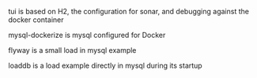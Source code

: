 tui is based on H2, the configuration for sonar, and debugging against the docker container

mysql-dockerize is mysql configured for Docker

flyway is a small load in mysql example

loaddb is a load example directly in mysql during its startup